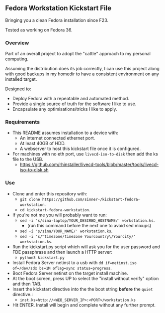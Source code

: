 ## Fedora Workstation Kickstart File

Bringing you a clean Fedora installation since F23.

Tested as working on Fedora 36.

### Overview

Part of an overall project to adopt the "cattle" approach to my personal computing.

Assuming the distribution does its job correctly, I can use this project along with
good backups in my homedir to have a consistent environment on any installed target.

Designed to:

* Deploy Fedora with a repeatable and automated method.
* Provide a single source of truth for the software I like to use.
* Encapsulate any optimisations/tricks I like to apply.

### Requirements
* This README assumes installation to a device with:
  * An internet connected ethernet port.
  * At least 40GB of HDD.
  * A webserver to host this kickstart file once it is configured.
* For machines with no eth port, use `livecd-iso-to-disk` then add the ks file to the USB.
  * https://github.com/rhinstaller/livecd-tools/blob/master/tools/livecd-iso-to-disk.sh

### Use
* Clone and enter this repository with:
  * `git clone https://github.com/sinner-/kickstart-fedora-workstation`.
  * `cd kickstart-fedora-workstation`.
* If you're not me you will probably want to run:
  * `sed -i 's/sina-laptop/YOUR_DESIRED_HOSTNAME/' workstation.ks`.
    * (run this command before the next one to avoid sed mixups)
  * `sed -i 's/sina/YOUR_NAME/' workstation.ks`.
  * `sed -i 's/^timezone/timezone Yourcountry\/Yourcity/' workstation.ks`.
* Run the kickstart.py script which will ask you for the user password and FDE passphrase and then launch a HTTP server:
  * `python3 kickstart.py`
* Install Fedora Server netinst to a usb with `dd if=netinst.iso of=/dev/sdx bs=1M oflag=sync status=progress`.
* Boot Fedora Server netinst on the target install machine.
* At the boot screen, press UP to select the "install without verify" option and then TAB.
* Insert the kickstart directive into the the boot string **before** the `quiet` directive.:
  * `inst.ks=http://<WEB_SERVER_IP>:<PORT>/workstation.ks`
* Hit ENTER. Install will begin and complete without any further prompt.
